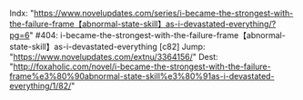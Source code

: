 Indx: "https://www.novelupdates.com/series/i-became-the-strongest-with-the-failure-frame【abnormal-state-skill】as-i-devastated-everything/?pg=6"
#404: i-became-the-strongest-with-the-failure-frame【abnormal-state-skill】as-i-devastated-everything [c82]
Jump: "https://www.novelupdates.com/extnu/3364156/"
Dest: "http://foxaholic.com/novel/i-became-the-strongest-with-the-failure-frame%e3%80%90abnormal-state-skill%e3%80%91as-i-devastated-everything/1/82/"